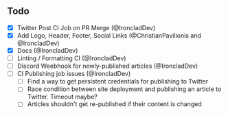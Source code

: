 ## Todo

- [x] Twitter Post CI Job on PR Merge (@IroncladDev)
- [x] Add Logo, Header, Footer, Social Links (@ChristianPavilionis and @IroncladDev)
- [x] Docs (@IroncladDev)
- [ ] Linting / Formatting CI (@IroncladDev)
- [ ] Discord Weebhook for newly-published articles (@IroncladDev)
- [ ] CI Publishing job issues (@IroncladDev)
    - [ ] Find a way to get persistent credentials for publishing to Twitter
    - [ ] Race condition between site deployment and publishing an article to Twitter. Timeout maybe?
    - [ ] Articles shouldn't get re-published if their content is changed

